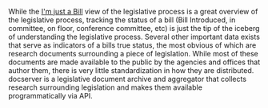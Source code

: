 While the <a href="http://www.youtube.com/watch?v=mEJL2Uuv-oQ">I'm just a Bill</a> view of the legislative process is a great overview  of the legislative process, tracking the status of a bill (Bill Introduced, in committee, on floor, conference committee, etc) is just the tip of the iceberg of understanding the legislative process. Several other important data exists that serve as indicators of a bills true status, the most obvious of which are research documents surrounding a piece of legislation.  While most of these documents are made available to the public by the agencies and offices that author them, there is very little standardization in how they are distributed.  docserver is a legislative document archive and aggregator that collects research surrounding legislation and makes them available programmatically via API.   
